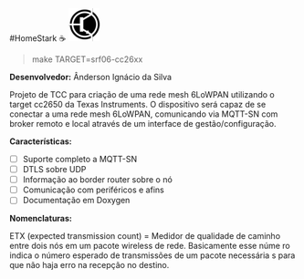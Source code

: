 #HomeStark :coffee:
![logo do projeto](doxy_files/logo_symbol.png)

>make TARGET=srf06-cc26xx

__Desenvolvedor:__ Ânderson Ignácio da Silva

Projeto de TCC para criação de uma rede mesh 6LoWPAN utilizando o
target cc2650 da Texas Instruments. O dispositivo será capaz de se
conectar a uma rede mesh 6LoWPAN, comunicando via MQTT-SN com broker
remoto e local através de um interface de gestão/configuração.

__Características:__
- [ ] Suporte completo a MQTT-SN
- [ ] DTLS sobre UDP
- [ ] Informação ao border router sobre o nó
- [ ] Comunicação com periféricos e afins
- [ ] Documentação em Doxygen

__Nomenclaturas:__

ETX (expected transmission count) = Medidor de qualidade de caminho
entre dois nós em um pacote wireless de rede. Basicamente esse núme
ro indica o número esperado de transmissões de um pacote necessária
s para que não haja erro na recepção no destino.
